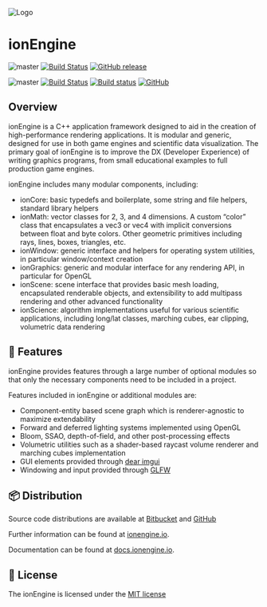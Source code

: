 ![Logo](http://i.imgur.com/AMFY7t6.png)

ionEngine
=========

![master](https://img.shields.io/badge/branch-release-38C7B6.svg) [![Build Status](https://travis-ci.org/iondune/ionEngine.svg?branch=release)](https://travis-ci.org/iondune/ionEngine) [![GitHub release](https://img.shields.io/github/release/iondune/ionEngine.svg)](https://github.com/iondune/ionEngine/releases)

![master](https://img.shields.io/badge/branch-master-B2A0EB.svg) [![Build Status](https://travis-ci.org/iondune/ionEngine.svg?branch=master)](https://travis-ci.org/iondune/ionEngine) [![Build status](https://ci.appveyor.com/api/projects/status/p8wakf96tk3qrm2x?svg=true)](https://ci.appveyor.com/project/iondune/ionengine) [![GitHub](https://img.shields.io/badge/pre--release-v0.4.4-blue.svg)](https://github.com/iondune/ionEngine/commits/master)

Overview
--------

ionEngine is a C++ application framework designed to aid in the creation of high-performance rendering applications.
It is modular and generic, designed for use in both game engines and scientific data visualization.
The primary goal of ionEngine is to improve the DX (Developer Experience) of writing graphics programs, from small educational examples to full production game engines.

ionEngine includes many modular components, including:

* ionCore: basic typedefs and boilerplate, some string and file helpers, standard library helpers
* ionMath: vector classes for 2, 3, and 4 dimensions. A custom “color” class that encapsulates a vec3 or vec4 with implicit conversions between float and byte colors.
  Other geometric primitives including rays, lines, boxes, triangles, etc.
* ionWindow: generic interface and helpers for operating system utilities, in particular window/context creation
* ionGraphics: generic and modular interface for any rendering API, in particular for OpenGL
* ionScene: scene interface that provides basic mesh loading, encapsulated renderable objects, and extensibility to add multipass rendering and other advanced functionality
* ionScience: algorithm implementations useful for various scientific applications, including long/lat classes, marching cubes, ear clipping, volumetric data rendering


:pencil: Features
--------

ionEngine provides features through a large number of optional modules so
that only the necessary components need to be included in a project.

Features included in ionEngine or additional modules are:

* Component-entity based scene graph which is renderer-agnostic to maximize extendability
* Forward and deferred lighting systems implemented using OpenGL
* Bloom, SSAO, depth-of-field, and other post-processing effects
* Volumetric utilities such as a shader-based raycast volume renderer and marching cubes implementation
* GUI elements provided through [dear imgui](https://github.com/ocornut/imgui)
* Windowing and input provided through [GLFW](http://www.glfw.org/)


:package: Distribution
------------

Source code distributions are available at [Bitbucket](https://bitbucket.org/iondune/ionengine) and [GitHub](https://github.com/iondune/ionEngine)

Further information can be found at [ionengine.io](http://ionengine.io/).

Documentation can be found at [docs.ionengine.io](http://docs.ionengine.io/).


:hammer: License
-------

The ionEngine is licensed under the [MIT license](http://opensource.org/licenses/MIT)
